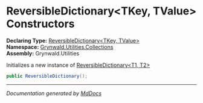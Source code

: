 ﻿<!--  
  <auto-generated>   
    The contents of this file were generated by a tool.  
    Changes to this file may be list if the file is regenerated  
  </auto-generated>   
-->

# ReversibleDictionary\<TKey, TValue\> Constructors

**Declaring Type:** [ReversibleDictionary\<TKey, TValue\>](../index.md)  
**Namespace:** [Grynwald.Utilities.Collections](../../index.md)  
**Assembly:** Grynwald.Utilities

Initializes a new instance of [ReversibleDictionary\<T1, T2\>](../index.md)

```csharp
public ReversibleDictionary();
```
___

*Documentation generated by [MdDocs](https://github.com/ap0llo/mddocs)*
